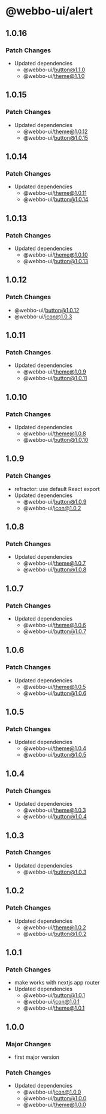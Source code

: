 # @webbo-ui/alert

## 1.0.16

### Patch Changes

- Updated dependencies
  - @webbo-ui/button@1.1.0
  - @webbo-ui/theme@1.1.0

## 1.0.15

### Patch Changes

- Updated dependencies
  - @webbo-ui/theme@1.0.12
  - @webbo-ui/button@1.0.15

## 1.0.14

### Patch Changes

- Updated dependencies
  - @webbo-ui/theme@1.0.11
  - @webbo-ui/button@1.0.14

## 1.0.13

### Patch Changes

- Updated dependencies
  - @webbo-ui/theme@1.0.10
  - @webbo-ui/button@1.0.13

## 1.0.12

### Patch Changes

- @webbo-ui/button@1.0.12
- @webbo-ui/icon@1.0.3

## 1.0.11

### Patch Changes

- Updated dependencies
  - @webbo-ui/theme@1.0.9
  - @webbo-ui/button@1.0.11

## 1.0.10

### Patch Changes

- Updated dependencies
  - @webbo-ui/theme@1.0.8
  - @webbo-ui/button@1.0.10

## 1.0.9

### Patch Changes

- refractor: use default React export
- Updated dependencies
  - @webbo-ui/button@1.0.9
  - @webbo-ui/icon@1.0.2

## 1.0.8

### Patch Changes

- Updated dependencies
  - @webbo-ui/theme@1.0.7
  - @webbo-ui/button@1.0.8

## 1.0.7

### Patch Changes

- Updated dependencies
  - @webbo-ui/theme@1.0.6
  - @webbo-ui/button@1.0.7

## 1.0.6

### Patch Changes

- Updated dependencies
  - @webbo-ui/theme@1.0.5
  - @webbo-ui/button@1.0.6

## 1.0.5

### Patch Changes

- Updated dependencies
  - @webbo-ui/theme@1.0.4
  - @webbo-ui/button@1.0.5

## 1.0.4

### Patch Changes

- Updated dependencies
  - @webbo-ui/theme@1.0.3
  - @webbo-ui/button@1.0.4

## 1.0.3

### Patch Changes

- Updated dependencies
  - @webbo-ui/button@1.0.3

## 1.0.2

### Patch Changes

- Updated dependencies
  - @webbo-ui/theme@1.0.2
  - @webbo-ui/button@1.0.2

## 1.0.1

### Patch Changes

- make works with nextjs app router
- Updated dependencies
  - @webbo-ui/button@1.0.1
  - @webbo-ui/icon@1.0.1
  - @webbo-ui/theme@1.0.1

## 1.0.0

### Major Changes

- first major version

### Patch Changes

- Updated dependencies
  - @webbo-ui/icon@1.0.0
  - @webbo-ui/button@1.0.0
  - @webbo-ui/theme@1.0.0
